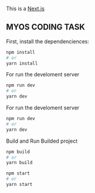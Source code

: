 This is a [Next.js](https://nextjs.org/) 
## MYOS CODING TASK

First, install the dependenciences:

```bash
npm install
# or
yarn install
```

For run the develoment server
```bash
npm run dev
# or
yarn dev
```


For run the develoment server
```bash
npm run dev
# or
yarn dev
```


Build and Run Builded project
```bash
npm build
# or
yarn build
```

```bash
npm start
# or
yarn start
```
